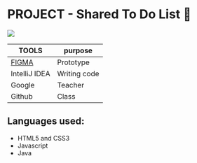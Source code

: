 # PROJECT - Shared To Do List 🤯

![](https://i.imgur.com/oqqgpMS.gif)

 TOOLS       | purpose
------------- | -------------
[FIGMA](www.figma.com) | Prototype️
IntelliJ IDEA| Writing code️
Google | Teacher️
 Github | Class

## Languages used: 
- HTML5 and CSS3
- Javascript
- Java


